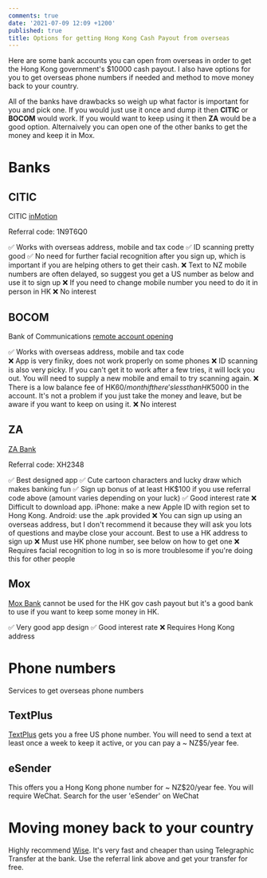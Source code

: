 ```yaml
---
comments: true
date: '2021-07-09 12:09 +1200'
published: true
title: Options for getting Hong Kong Cash Payout from overseas
---
```

Here are some bank accounts you can open from overseas in order to get the Hong Kong government's $10000 cash payout. I also have options for you to get overseas phone numbers if needed and method to move money back to your country.

All of the banks have drawbacks so weigh up what factor is important for you and pick one. If you would just use it once and dump it then **CITIC** or **BOCOM** would work. If you would want to keep using it then **ZA** would be a good option. Alternaively you can open one of the other banks to get the money and keep it in Mox.

# Banks

## CITIC

CITIC [inMotion](https://www.cncbinternational.com/personal/e-banking/inmotion/en/index.html)

Referral code: 1N9T6Q0

✅ Works with overseas address, mobile and tax code
✅ ID scanning pretty good
✅ No need for further facial recognition after you sign up, which is important if you are helping others to get their cash.
❌ Text to NZ mobile numbers are often delayed, so suggest you get a US number as below and use it to sign up
❌ If you need to change mobile number you need to do it in person in HK
❌ No interest

## BOCOM

Bank of Communications [remote account opening](https://www.hk.bankcomm.com/hk/shtml/hk/en/2005575/2602047/2626804.shtml?channelId=2005575)

✅ Works with overseas address, mobile and tax code  
❌ App is very finiky, does not work properly on some phones
❌ ID scanning is also very picky. If you can't get it to work after a few tries, it will lock you out. You will need to supply a new mobile and email to try scanning again.
❌ There is a low balance fee of HK$60/month if there's less than HK$5000 in the account. It's not a problem if you just take the money and leave, but be aware if you want to keep on using it.
❌ No interest

## ZA

[ZA Bank](https://bank.za.group/en/app-download)

Referral code: XH2348

✅ Best designed app
✅ Cute cartoon characters and lucky draw which makes banking fun
✅ Sign up bonus of at least HK$100 if you use referral code above (amount varies depending on your luck)
✅ Good interest rate
❌ Difficult to download app. iPhone: make a new Apple ID with region set to Hong Kong. Android: use the .apk provided
❌ You can sign up using an overseas address, but I don't recommend it because they will ask you lots of questions and maybe close your account. Best to use a HK address to sign up
❌ Must use HK phone number, see below on how to get one
❌ Requires facial recognition to log in so is more troublesome if you're doing this for other people

## Mox

[Mox Bank](https://mox.com/) cannot be used for the HK gov cash payout but it's a good bank to use if you want to keep some money in HK. 

✅ Very good app design
✅ Good interest rate
❌ Requires Hong Kong address

# Phone numbers

Services to get overseas phone numbers

## TextPlus

[TextPlus](https://textplus.com/) gets you a free US phone number. You will need to send a text at least once a week to keep it active, or you can pay a ~ NZ$5/year fee.

## eSender

This offers you a Hong Kong phone number for ~ NZ$20/year fee. You will require WeChat. Search for the user 'eSender' on WeChat

# Moving money back to your country

Highly recommend [Wise](https://wise.com/invite/a/felixl174). It's very fast and cheaper than using Telegraphic Transfer at the bank. Use the referral link above and get your transfer for free.





